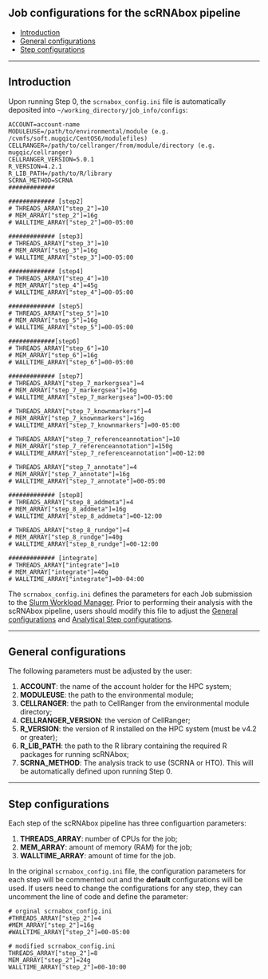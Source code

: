 ## Job configurations for the scRNAbox pipeline
- [Introduction](#introduction)
- [General configurations](#general-configurations)
- [Step configurations](#step-configurations)
- - - -
## Introduction
Upon running Step 0, the `scrnabox_config.ini` file is automatically deposited into `~/working_directory/job_info/configs`:

```
ACCOUNT=account-name
MODULEUSE=/path/to/environmental/module (e.g. /cvmfs/soft.mugqic/CentOS6/modulefiles)
CELLRANGER=/path/to/cellranger/from/module/directory (e.g. mugqic/cellranger)
CELLRANGER_VERSION=5.0.1
R_VERSION=4.2.1
R_LIB_PATH=/path/to/R/library
SCRNA_METHOD=SCRNA
############# 

############# [step2]
# THREADS_ARRAY["step_2"]=10
# MEM_ARRAY["step_2"]=16g
# WALLTIME_ARRAY["step_2"]=00-05:00 

############# [step3]
# THREADS_ARRAY["step_3"]=10
# MEM_ARRAY["step_3"]=16g
# WALLTIME_ARRAY["step_3"]=00-05:00 

############# [step4]
# THREADS_ARRAY["step_4"]=10
# MEM_ARRAY["step_4"]=45g
# WALLTIME_ARRAY["step_4"]=00-05:00 

############# [step5]
# THREADS_ARRAY["step_5"]=10
# MEM_ARRAY["step_5"]=16g
# WALLTIME_ARRAY["step_5"]=00-05:00 

#############[step6]
# THREADS_ARRAY["step_6"]=10
# MEM_ARRAY["step_6"]=16g
# WALLTIME_ARRAY["step_6"]=00-05:00 

############# [step7]
# THREADS_ARRAY["step_7_markergsea"]=4
# MEM_ARRAY["step_7_markergsea"]=16g
# WALLTIME_ARRAY["step_7_markergsea"]=00-05:00

# THREADS_ARRAY["step_7_knownmarkers"]=4
# MEM_ARRAY["step_7_knownmarkers"]=16g
# WALLTIME_ARRAY["step_7_knownmarkers"]=00-05:00

# THREADS_ARRAY["step_7_referenceannotation"]=10
# MEM_ARRAY["step_7_referenceannotation"]=150g
# WALLTIME_ARRAY["step_7_referenceannotation"]=00-12:00

# THREADS_ARRAY["step_7_annotate"]=4
# MEM_ARRAY["step_7_annotate"]=16g
# WALLTIME_ARRAY["step_7_annotate"]=00-05:00

############# [step8]
# THREADS_ARRAY["step_8_addmeta"]=4
# MEM_ARRAY["step_8_addmeta"]=16g
# WALLTIME_ARRAY["step_8_addmeta"]=00-12:00 

# THREADS_ARRAY["step_8_rundge"]=4
# MEM_ARRAY["step_8_rundge"]=40g
# WALLTIME_ARRAY["step_8_rundge"]=00-12:00 

############# [integrate]
# THREADS_ARRAY["integrate"]=10
# MEM_ARRAY["integrate"]=40g
# WALLTIME_ARRAY["integrate"]=00-04:00 

```

The `scrnabox_config.ini` defines the parameters for each Job submission to the [Slurm Workload Manager](https://slurm.schedmd.com/). Prior to performing their analysis with the scRNAbox pipeline, users should modify this file to adjust the [General configurations](#general-configurations) and [Analytical Step configurations](#analytical-step-configurations). 

- - - -

## General configurations
The following parameters must be adjusted by the user:

1) **ACCOUNT**: the name of the account holder for the HPC system; <br />
2) **MODULEUSE**: the path to the environmental module; <br />
3) **CELLRANGER**: the path to CellRanger from the environmental module directory; <br />
4) **CELLRANGER_VERSION**: the version of CellRanger; <br />
5) **R_VERSION**: the version of R installed on the HPC system (must be v4.2 or greater); <br />
6) **R_LIB_PATH**: the path to the R library containing the required R packages for running scRNAbox; <br />
7) **SCRNA_METHOD**: The analysis track to use (SCRNA or HTO). This will be automatically defined upon running Step 0. <br />

- - - -

## Step configurations
Each step of the scRNAbox pipeline has three configuartion parameters:

1) **THREADS_ARRAY**: number of CPUs for the job; <br />
2) **MEM_ARRAY**: amount of memory (RAM) for the job; <br />
3) **WALLTIME_ARRAY**: amount of time for the job.  <br />

In the original `scrnabox_config.ini` file, the configuration parameters for each step will be commented out and the **default** configurations will be used. If users need to change the configurations for any step, they can uncomment the line of code and define the parameter:

```
# orginal scrnabox_config.ini
#THREADS_ARRAY["step_2"]=4
#MEM_ARRAY["step_2"]=16g
#WALLTIME_ARRAY["step_2"]=00-05:00 

# modified scrnabox_config.ini
THREADS_ARRAY["step_2"]=8
MEM_ARRAY["step_2"]=24g
WALLTIME_ARRAY["step_2"]=00-10:00 
```